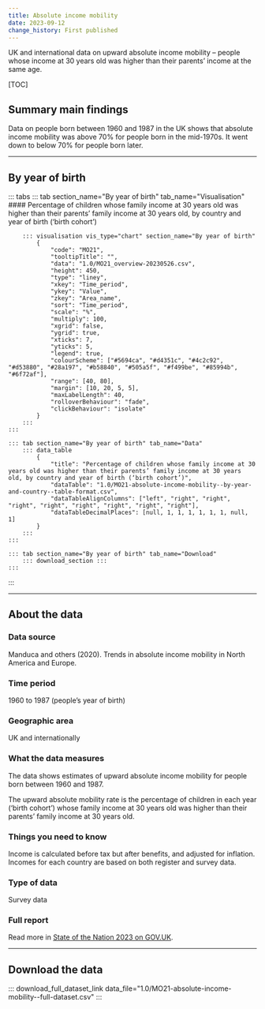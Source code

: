 ```yaml
---
title: Absolute income mobility
date: 2023-09-12
change_history: First published
---
```


UK and international data on upward absolute income mobility – people whose income at 30 years old was higher than
their parents’ income at the same age.

[TOC]

## Summary main findings

Data on people born between 1960 and 1987 in the UK shows that absolute income mobility was above 70% for people
born in the mid-1970s. It went down to below 70% for people born later.

---

## By year of birth

::: tabs
    ::: tab section_name="By year of birth" tab_name="Visualisation"
        #### Percentage of children whose family income at 30 years old was higher than their parents’ family income at 30 years old, by country and year of birth (‘birth cohort’)

        ::: visualisation vis_type="chart" section_name="By year of birth"
            {
                "code": "MO21",
                "tooltipTitle": "",
                "data": "1.0/MO21_overview-20230526.csv",
                "height": 450,
                "type": "liney",
                "xkey": "Time_period",
                "ykey": "Value",
                "zkey": "Area_name",
                "sort": "Time_period",
                "scale": "%",
                "multiply": 100,
                "xgrid": false,
                "ygrid": true,
                "xticks": 7,
                "yticks": 5,
                "legend": true,
                "colourScheme": ["#5694ca", "#d4351c", "#4c2c92", "#d53880", "#28a197", "#b58840", "#505a5f", "#f499be", "#85994b", "#6f72af"],
                "range": [40, 80],
                "margin": [10, 20, 5, 5],
                "maxLabelLength": 40,
                "rolloverBehaviour": "fade",
                "clickBehaviour": "isolate"
            }
        :::
    :::

    ::: tab section_name="By year of birth" tab_name="Data"
        ::: data_table
            {
                "title": "Percentage of children whose family income at 30 years old was higher than their parents’ family income at 30 years old, by country and year of birth (‘birth cohort’)",
                "dataTable": "1.0/MO21-absolute-income-mobility--by-year-and-country--table-format.csv",
                "dataTableAlignColumns": ["left", "right", "right", "right", "right", "right", "right", "right", "right"],
                "dataTableDecimalPlaces": [null, 1, 1, 1, 1, 1, 1, null, 1]
            }
        :::
    :::

    ::: tab section_name="By year of birth" tab_name="Download"
        ::: download_section :::
    :::
:::

---

## About the data

### Data source
Manduca and others (2020). Trends in absolute income mobility in North America and Europe.

### Time period
1960 to 1987 (people’s year of birth)

### Geographic area
UK and internationally

### What the data measures
The data shows estimates of upward absolute income mobility for people born between 1960 and 1987.

The upward absolute mobility rate is the percentage of children in each year (‘birth cohort’) whose family income
at 30 years old was higher than their parents’ family income at 30 years old.

### Things you need to know
Income is calculated before tax but after benefits, and adjusted for inflation. Incomes for each country are based
on both register and survey data.

### Type of data
Survey data

### Full report
Read more in [State of the Nation 2023 on GOV.UK](https://www.gov.uk/government/publications/state-of-the-nation-2023-people-and-places).

---

## Download the data

::: download_full_dataset_link data_file="1.0/MO21-absolute-income-mobility--full-dataset.csv" :::
